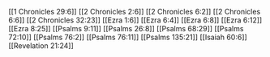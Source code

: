 [[1 Chronicles 29:6]]
[[2 Chronicles 2:6]]
[[2 Chronicles 6:2]]
[[2 Chronicles 6:6]]
[[2 Chronicles 32:23]]
[[Ezra 1:6]]
[[Ezra 6:4]]
[[Ezra 6:8]]
[[Ezra 6:12]]
[[Ezra 8:25]]
[[Psalms 9:11]]
[[Psalms 26:8]]
[[Psalms 68:29]]
[[Psalms 72:10]]
[[Psalms 76:2]]
[[Psalms 76:11]]
[[Psalms 135:21]]
[[Isaiah 60:6]]
[[Revelation 21:24]]
